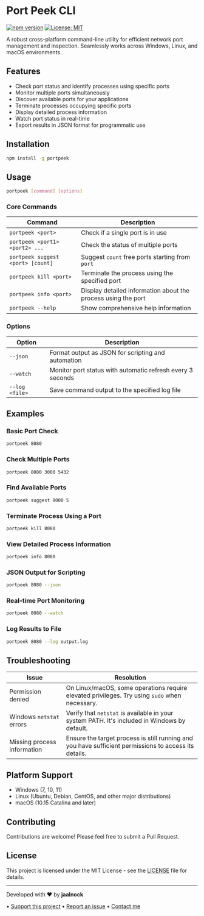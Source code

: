 # Port Peek CLI

[![npm version](https://badge.fury.io/js/portpeek.svg)](https://www.npmjs.com/package/portpeek)
[![License: MIT](https://img.shields.io/badge/License-MIT-blue.svg)](https://opensource.org/licenses/MIT)

A robust cross-platform command-line utility for efficient network port management and inspection. Seamlessly works across Windows, Linux, and macOS environments.

## Features

- Check port status and identify processes using specific ports
- Monitor multiple ports simultaneously
- Discover available ports for your applications
- Terminate processes occupying specific ports
- Display detailed process information
- Watch port status in real-time
- Export results in JSON format for programmatic use

## Installation

```bash
npm install -g portpeek
```

## Usage

```bash
portpeek [command] [options]
```

### Core Commands

Command | Description
------- | -----------
`portpeek <port>` | Check if a single port is in use
`portpeek <port1> <port2> ...` | Check the status of multiple ports
`portpeek suggest <port> [count]` | Suggest `count` free ports starting from `port`
`portpeek kill <port>` | Terminate the process using the specified port
`portpeek info <port>` | Display detailed information about the process using the port
`portpeek --help` | Show comprehensive help information

### Options

Option | Description
------ | -----------
`--json` | Format output as JSON for scripting and automation
`--watch` | Monitor port status with automatic refresh every 3 seconds
`--log <file>` | Save command output to the specified log file

## Examples

### Basic Port Check

```bash
portpeek 8080
```

### Check Multiple Ports

```bash
portpeek 8080 3000 5432
```

### Find Available Ports

```bash
portpeek suggest 8000 5
```

### Terminate Process Using a Port

```bash
portpeek kill 8080
```

### View Detailed Process Information

```bash
portpeek info 8080
```

### JSON Output for Scripting

```bash
portpeek 8080 --json
```

### Real-time Port Monitoring

```bash
portpeek 8080 --watch
```

### Log Results to File

```bash
portpeek 8080 --log output.log
```

## Troubleshooting

Issue | Resolution
----- | ----------
Permission denied | On Linux/macOS, some operations require elevated privileges. Try using `sudo` when necessary.
Windows `netstat` errors | Verify that `netstat` is available in your system PATH. It's included in Windows by default.
Missing process information | Ensure the target process is still running and you have sufficient permissions to access its details.

## Platform Support

- Windows (7, 10, 11)
- Linux (Ubuntu, Debian, CentOS, and other major distributions)
- macOS (10.15 Catalina and later)

## Contributing

Contributions are welcome! Please feel free to submit a Pull Request.

## License

This project is licensed under the MIT License - see the [LICENSE](LICENSE) file for details.

---

Developed with ❤️ by **jaalnock**

• [Support this project](https://github.com/jaalnock) 
• [Report an issue](https://github.com/jaalnock/portpeek/issues)
• [Contact me](mailto:your-email@example.com)

